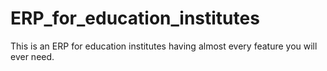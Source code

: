 # ERP_for_education_institutes
This is an ERP for education institutes having almost every feature you will ever need.
